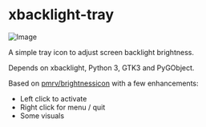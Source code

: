 # xbacklight-tray

![Image](https://github.com/user-attachments/assets/9c23953a-2be4-43f0-b0bb-0e5f5c9d6f58)

A simple tray icon to adjust screen backlight brightness.

Depends on xbacklight, Python 3, GTK3 and PyGObject.

Based on [pmrv/brightnessicon](https://github.com/pmrv/brightnessicon) with a few enhancements:

- Left click to activate
- Right click for menu / quit
- Some visuals
